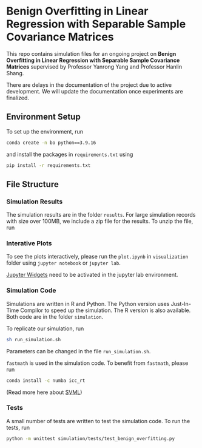 # Benign Overfitting in Linear Regression with Separable Sample Covariance Matrices

This repo contains simulation files for an ongoing project on **Benign Overfitting in Linear Regression with Separable Sample Covariance Matrices** supervised by Professor Yanrong Yang and Professor Hanlin Shang.

There are delays in the documentation of the project due to active development. We will update the documentation once experiments are finalized.

## Environment Setup

To set up the environment, run

```bash
conda create -n bo python==3.9.16
```

and install the packages in `requirements.txt` using

```bash
pip install -r requirements.txt
```

## File Structure

### Simulation Results

The simulation results are in the folder `results`. For large simulation records with size over 100MB, we include a zip file for the results. To unzip the file, run

### Interative Plots

To see the plots interactively, please run the `plot.ipynb` in `visualization` folder using `jupyter notebook` or `jupyter lab`. 

[Jupyter Widgets](https://ipywidgets.readthedocs.io/en/7.x/user_install.html) need to be activated in the jupyter lab environment.

### Simulation Code

Simulations are written in R and Python. The Python version uses Just-In-Time Compilor to speed up the simulation. The R version is also available. Both code are in the folder `simulation`.

To replicate our simulation, run

```bash
sh run_simulation.sh
```

Parameters can be changed in the file `run_simulation.sh`.

`fastmath`  is used in the simulation code. To benefit from `fastmath`, please run

```bash
conda install -c numba icc_rt
```

(Read more here about [SVML](https://numba.pydata.org/numba-doc/latest/user/performance-tips.html#intel-svml))

### Tests

A small number of tests are written to test the simulation code. To run the tests, run

```bash
python -m unittest simulation/tests/test_benign_overfitting.py
```